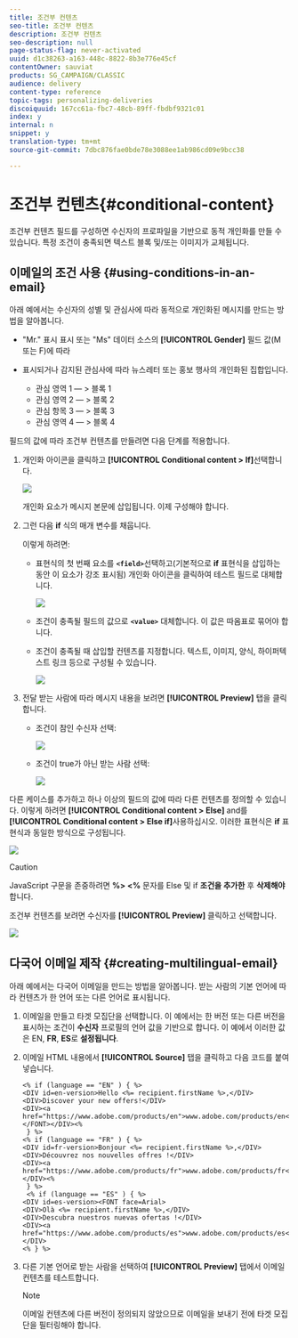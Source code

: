 ```yaml
---
title: 조건부 컨텐츠
seo-title: 조건부 컨텐츠
description: 조건부 컨텐츠
seo-description: null
page-status-flag: never-activated
uuid: d1c38263-a163-448c-8822-8b3e776e45cf
contentOwner: sauviat
products: SG_CAMPAIGN/CLASSIC
audience: delivery
content-type: reference
topic-tags: personalizing-deliveries
discoiquuid: 167cc61a-fbc7-48cb-89ff-fbdbf9321c01
index: y
internal: n
snippet: y
translation-type: tm+mt
source-git-commit: 7dbc876fae0bde78e3088ee1ab986cd09e9bcc38

---
```



# 조건부 컨텐츠{#conditional-content}

조건부 컨텐츠 필드를 구성하면 수신자의 프로파일을 기반으로 동적 개인화를 만들 수 있습니다. 특정 조건이 충족되면 텍스트 블록 및/또는 이미지가 교체됩니다.

## 이메일의 조건 사용 {#using-conditions-in-an-email}

아래 예에서는 수신자의 성별 및 관심사에 따라 동적으로 개인화된 메시지를 만드는 방법을 알아봅니다.

* &quot;Mr.&quot; 표시 표시 또는 &quot;Ms&quot; 데이터 소스의 **[!UICONTROL Gender]** 필드 값(M 또는 F)에 따라
* 표시되거나 감지된 관심사에 따라 뉴스레터 또는 홍보 행사의 개인화된 집합입니다.

   * 관심 영역 1 — > 블록 1
   * 관심 영역 2 — > 블록 2
   * 관심 항목 3 — > 블록 3
   * 관심 영역 4 — > 블록 4

필드의 값에 따라 조건부 컨텐츠를 만들려면 다음 단계를 적용합니다.

1. 개인화 아이콘을 클릭하고 **[!UICONTROL Conditional content > If]**&#x200B;선택합니다.

   ![](assets/s_ncs_user_conditional_content02.png)

   개인화 요소가 메시지 본문에 삽입됩니다. 이제 구성해야 합니다.

1. 그런 다음 **if** 식의 매개 변수를 채웁니다.

   이렇게 하려면:

   * 표현식의 첫 번째 요소를 **`<field>`**&#x200B;선택하고(기본적으로 **if** 표현식을 삽입하는 동안 이 요소가 강조 표시됨) 개인화 아이콘을 클릭하여 테스트 필드로 대체합니다.

      ![](assets/s_ncs_user_conditional_content03.png)

   * 조건이 충족될 필드의 값으로 **`<value>`** 대체합니다. 이 값은 따옴표로 묶어야 합니다.
   * 조건이 충족될 때 삽입할 컨텐츠를 지정합니다. 텍스트, 이미지, 양식, 하이퍼텍스트 링크 등으로 구성될 수 있습니다.

      ![](assets/s_ncs_user_conditional_content04.png)

1. 전달 받는 사람에 따라 메시지 내용을 보려면 **[!UICONTROL Preview]** 탭을 클릭합니다.

   * 조건이 참인 수신자 선택:

      ![](assets/s_ncs_user_conditional_content05.png)

   * 조건이 true가 아닌 받는 사람 선택:

      ![](assets/s_ncs_user_conditional_content06.png)

다른 케이스를 추가하고 하나 이상의 필드의 값에 따라 다른 컨텐츠를 정의할 수 있습니다. 이렇게 하려면 **[!UICONTROL Conditional content > Else]** and를 **[!UICONTROL Conditional content > Else if]**&#x200B;사용하십시오. 이러한 표현식은 **if** 표현식과 동일한 방식으로 구성됩니다.

![](assets/s_ncs_user_conditional_content07.png)

>[!CAUTION]
>
>JavaScript 구문을 존중하려면 **%> &lt;%** 문자를 Else 및 if **조건을 추가한** 후 **삭제해야** 합니다.

조건부 컨텐츠를 보려면 수신자를 **[!UICONTROL Preview]** 클릭하고 선택합니다.

![](assets/s_ncs_user_conditional_content08.png)

## 다국어 이메일 제작 {#creating-multilingual-email}

아래 예에서는 다국어 이메일을 만드는 방법을 알아봅니다. 받는 사람의 기본 언어에 따라 컨텐츠가 한 언어 또는 다른 언어로 표시됩니다.

1. 이메일을 만들고 타겟 모집단을 선택합니다. 이 예에서는 한 버전 또는 다른 버전을 표시하는 조건이 **수신자** 프로필의 언어 값을 기반으로 합니다. 이 예에서 이러한 값은 EN, **FR**, **ES**&#x200B;로 **설정됩니다**.
1. 이메일 HTML 내용에서 **[!UICONTROL Source]** 탭을 클릭하고 다음 코드를 붙여 넣습니다.

   ```
   <% if (language == "EN" ) { %>
   <DIV id=en-version>Hello <%= recipient.firstName %>,</DIV>
   <DIV>Discover your new offers!</DIV>
   <DIV><a href="https://www.adobe.com/products/en">www.adobe.com/products/en</A></FONT></DIV><%
    } %>
   <% if (language == "FR" ) { %>
   <DIV id=fr-version>Bonjour <%= recipient.firstName %>,</DIV>
   <DIV>Découvrez nos nouvelles offres !</DIV>
   <DIV><a href="https://www.adobe.com/products/fr">www.adobe.com/products/fr</A></DIV><%
    } %>
    <% if (language == "ES" ) { %>
   <DIV id=es-version><FONT face=Arial>
   <DIV>Olà <%= recipient.firstName %>,</DIV>
   <DIV>Descubra nuestros nuevas ofertas !</DIV>
   <DIV><a href="https://www.adobe.com/products/es">www.adobe.com/products/es</A></DIV>
   <% } %>
   ```

1. 다른 기본 언어로 받는 사람을 선택하여 **[!UICONTROL Preview]** 탭에서 이메일 컨텐츠를 테스트합니다.

   >[!NOTE]
   >
   >이메일 컨텐츠에 다른 버전이 정의되지 않았으므로 이메일을 보내기 전에 타겟 모집단을 필터링해야 합니다.
